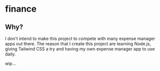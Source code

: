 # finance

## Why?

I don't intend to make this project to compete with many expense manager apps out there. The reason that I create this project are learning Node.js, giving Tailwind CSS a try and having my own expense manager app to use daily.

wip...